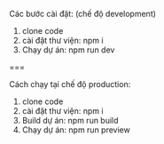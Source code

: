 Các bước cài đặt: (chế độ development)

1. clone code
2. cài đặt thư viện: npm i
3. Chạy dự án: npm run dev

===

Cách chạy tại chế độ production:

1. clone code
2. cài đặt thư viện: npm i
3. Build dự án: npm run build
4. Chạy dự án: npm run preview
